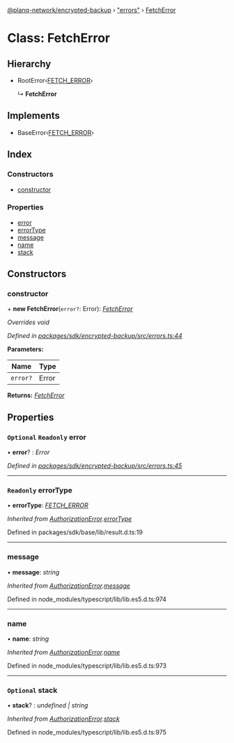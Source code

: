 [@planq-network/encrypted-backup](../README.md) › ["errors"](../modules/_errors_.md) › [FetchError](_errors_.fetcherror.md)

# Class: FetchError

## Hierarchy

* RootError‹[FETCH_ERROR](../enums/_errors_.backuperrortypes.md#fetch_error)›

  ↳ **FetchError**

## Implements

* BaseError‹[FETCH_ERROR](../enums/_errors_.backuperrortypes.md#fetch_error)›

## Index

### Constructors

* [constructor](_errors_.fetcherror.md#constructor)

### Properties

* [error](_errors_.fetcherror.md#optional-readonly-error)
* [errorType](_errors_.fetcherror.md#readonly-errortype)
* [message](_errors_.fetcherror.md#message)
* [name](_errors_.fetcherror.md#name)
* [stack](_errors_.fetcherror.md#optional-stack)

## Constructors

###  constructor

\+ **new FetchError**(`error?`: Error): *[FetchError](_errors_.fetcherror.md)*

*Overrides void*

*Defined in [packages/sdk/encrypted-backup/src/errors.ts:44](https://github.com/planq-network/planq-sdk/blob/master/packages/sdk/encrypted-backup/src/errors.ts#L44)*

**Parameters:**

Name | Type |
------ | ------ |
`error?` | Error |

**Returns:** *[FetchError](_errors_.fetcherror.md)*

## Properties

### `Optional` `Readonly` error

• **error**? : *Error*

*Defined in [packages/sdk/encrypted-backup/src/errors.ts:45](https://github.com/planq-network/planq-sdk/blob/master/packages/sdk/encrypted-backup/src/errors.ts#L45)*

___

### `Readonly` errorType

• **errorType**: *[FETCH_ERROR](../enums/_errors_.backuperrortypes.md#fetch_error)*

*Inherited from [AuthorizationError](_errors_.authorizationerror.md).[errorType](_errors_.authorizationerror.md#readonly-errortype)*

Defined in packages/sdk/base/lib/result.d.ts:19

___

###  message

• **message**: *string*

*Inherited from [AuthorizationError](_errors_.authorizationerror.md).[message](_errors_.authorizationerror.md#message)*

Defined in node_modules/typescript/lib/lib.es5.d.ts:974

___

###  name

• **name**: *string*

*Inherited from [AuthorizationError](_errors_.authorizationerror.md).[name](_errors_.authorizationerror.md#name)*

Defined in node_modules/typescript/lib/lib.es5.d.ts:973

___

### `Optional` stack

• **stack**? : *undefined | string*

*Inherited from [AuthorizationError](_errors_.authorizationerror.md).[stack](_errors_.authorizationerror.md#optional-stack)*

Defined in node_modules/typescript/lib/lib.es5.d.ts:975
